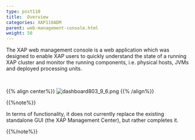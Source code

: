 ```yaml
---
type: post110
title:  Overview
categories: XAP110ADM
parent: web-management-console.html
weight: 50
---
```





The XAP web management console is a web application which was designed to enable XAP users to quickly understand the state of a running XAP cluster and monitor the running components, i.e. physical hosts, JVMs and deployed processing units.

<br>

{{% align center%}}
![dashboard803_9_6.png](/attachment_files/web-console/dashboard.jpg)
{{% /align%}}

{{%note%}}

In terms of functionality, it does not currently replace the existing standalone GUI (the XAP Management Center), but rather completes it.

{{%/note%}}


